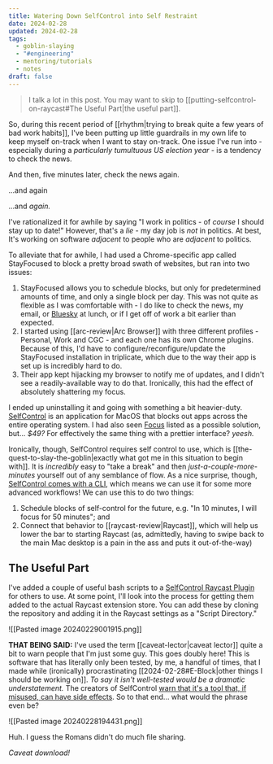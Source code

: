 ```yaml
---
title: Watering Down SelfControl into Self Restraint
date: 2024-02-28
updated: 2024-02-28
tags:
  - goblin-slaying
  - "#engineering"
  - mentoring/tutorials
  - notes
draft: false
---
```

> I talk a lot in this post. You may want to skip to [[putting-selfcontrol-on-raycast#The Useful Part|the useful part]].

So, during this recent period of [[rhythm|trying to break quite a few years of bad work habits]], I've been putting up little guardrails in my own life to keep myself on-track when I want to stay on-track. One issue I've run into - especially during a *particularly tumultuous US election year* - is a tendency to check the news.

And then, five minutes later, check the news again.

...and again

...and *again.*

I've rationalized it for awhile by saying "I work in politics - of *course* I should stay up to date!" However, that's a *lie* - my day job is *not* in politics. At best, It's working on software *adjacent* to people who are *adjacent* to politics.

To alleviate that for awhile, I had used a Chrome-specific app called StayFocused to block a pretty broad swath of websites, but ran into two issues:

1. StayFocused allows you to schedule blocks, but only for predetermined amounts of time, and only a single block per day. This was not quite as flexible as I was comfortable with - I do like to check the news, my email, or [Bluesky](https://bsky.app/profile/spencer.chaoticgood.computer) at lunch, or if I get off of work a bit earlier than expected.
2. I started using [[arc-review|Arc Browser]] with three different profiles - Personal, Work and CGC - and each one has its own Chrome plugins. Because of this, I'd have to configure/reconfigure/update the StayFocused installation in triplicate, which due to the way their app is set up is incredibly hard to do.
3. Their app kept hijacking my browser to notify me of updates, and I didn't see a readily-available way to do that. Ironically, this had the effect of absolutely shattering my focus.

I ended up uninstalling it and going with something a bit heavier-duty. [SelfControl](https://selfcontrolapp.com/) is an application for MacOS that blocks out apps across the entire operating system. I had also seen [Focus](https://heyfocus.com/) listed as a possible solution, but... *$49?* For effectively the same thing with a prettier interface? *yeesh.*

Ironically, though, SelfControl requires self control to use, which is [[the-quest-to-slay-the-goblin|exactly what got me in this situation to begin with]]. It is *incredibly* easy to "take a break" and then *just-a-couple-more-minutes* yourself out of any semblance of flow. As a nice surprise, though, [SelfControl comes with a CLI](https://github.com/SelfControlApp/selfcontrol/wiki/Running-SelfControl-from-the-Terminal), which means we can use it for some more advanced workflows! We can use this to do two things:

1. Schedule blocks of self-control for the future, e.g. "In 10 minutes, I will focus for 50 minutes"; and
2. Connect that behavior to [[raycast-review|Raycast]], which will help us lower the bar to starting Raycast (as, admittedly, having to swipe back to the main Mac desktop is a pain in the ass and puts it out-of-the-way)

## The Useful Part

I've added a couple of useful bash scripts to a [SelfControl Raycast Plugin](https://github.com/chaoticgoodcomputing/selfcontrol-raycast) for others to use. At some point, I'll look into the process for getting them added to the actual Raycast extension store. You can add these by cloning the repository and adding it in the Raycast settings as a "Script Directory."

![[Pasted image 20240229001915.png]]

**THAT BEING SAID:** I've used the term [[caveat-lector|caveat lector]] quite a bit to warn people that I'm just some guy. This goes doubly here! This is software that has literally only been tested, by me, a handful of times, that I made while (ironically) procrastinating [[2024-02-28#E-Block|other things I should be working on]]. *To say it isn't well-tested would be a dramatic understatement.* The creators of SelfControl [warn that it's a tool that, if misused, can have side effects](https://github.com/SelfControlApp/selfcontrol/wiki/FAQ#q-selfcontrols-timer-is-at-finishing-and-i-cant-access-my-websites-and-im-freaking-out). So to that end... what would the phrase even be?

![[Pasted image 20240228194431.png]]

Huh. I guess the Romans didn't do much file sharing.

*Caveat download!*
